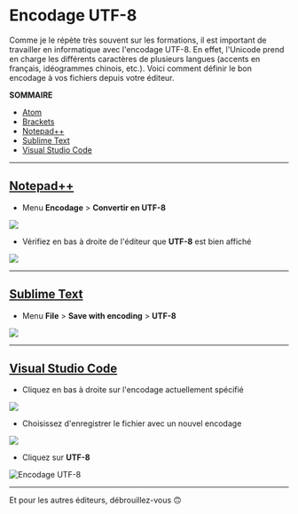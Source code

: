 # Encodage UTF-8

Comme je le répète très souvent sur les formations, il est important de travailler en informatique avec l'encodage UTF-8. En effet, l'Unicode prend en charge les différents caractères de plusieurs langues (accents en français, idéogrammes chinois, etc.). Voici comment définir le bon encodage à vos fichiers depuis votre éditeur.

**SOMMAIRE**
+ [Atom](#atom)
+ [Brackets](#brackets)
+ [Notepad++](#notepad)
+ [Sublime Text](#sublime-text)
+ [Visual Studio Code](#visual-studio-code)

---

## [Notepad++](https://notepad-plus-plus.org/)

+ Menu **Encodage** > **Convertir en UTF-8**

![](https://nsa40.casimages.com/img/2020/04/12/200412124716700527.png)

+ Vérifiez en bas à droite de l'éditeur que **UTF-8** est bien affiché

![](https://nsa40.casimages.com/img/2020/04/12/200412124806941409.png)

---

## [Sublime Text](https://www.sublimetext.com/)

+ Menu **File** > **Save with encoding** > **UTF-8**

![](https://nsa40.casimages.com/img/2020/04/12/200412124150554242.png)

---

## [Visual Studio Code](https://code.visualstudio.com/)

+ Cliquez en bas à droite sur l'encodage actuellement spécifié

![](https://nsa40.casimages.com/img/2020/04/12/200412123655102169.png)

+ Choisissez d'enregistrer le fichier avec un nouvel encodage

![](https://nsa40.casimages.com/img/2020/04/12/200412123708232704.png)

+ Cliquez sur **UTF-8**

![Encodage UTF-8](https://nsa40.casimages.com/img/2020/04/12/200412123720335304.png)

---

Et pour les autres éditeurs, débrouillez-vous 🙃

